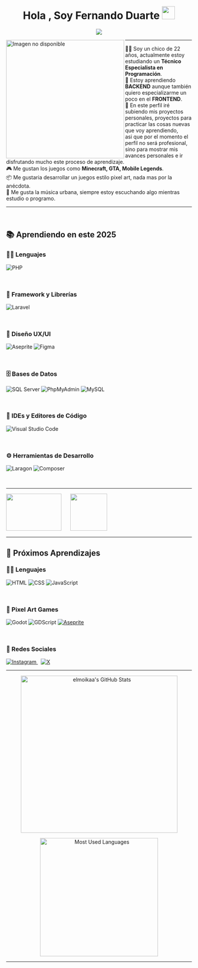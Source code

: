 <h1 align="center">Hola , Soy Fernando Duarte <img src="https://media.giphy.com/media/hvRJCLFzcasrR4ia7z/giphy.gif" width="35"></h1>
<p align="center">
<a href="https://github.com/DenverCoder1/readme-typing-svg"><img src="https://readme-typing-svg.herokuapp.com?lines=Técnico+Especialista+en+Programación&center=true&width=600&height=45">
</a>

</p>
<img align="left" src="https://i.pinimg.com/736x/07/1e/57/071e573e50cb87f1b0cc56696efff8d8.jpg" alt="Imagen no disponible" width="320" />
<hr>

🥷🏻 Soy un chico de 22 años, actualmente estoy estudiando un **Técnico Especialista en Programación**.  
📝 Estoy aprendiendo **BACKEND** aunque también quiero especializarme un poco en el **FRONTEND**.  
🚩 En este perfil iré subiendo mis proyectos personales, proyectos para practicar las cosas nuevas que voy aprendiendo,  
asi que por el momento el perfil no será profesional, sino para mostrar mis avances personales e ir disfrutando mucho este proceso de aprendizaje.  
🎮 Me gustan los juegos como **Minecraft, GTA, Mobile Legends**.  
📦 Me gustaria desarrollar un juegos estilo pixel art, nada mas por la anécdota.  
🎵 Me gusta la música urbana, siempre estoy escuchando algo mientras estudio o programo.

<hr>

&nbsp;&nbsp;&nbsp;&nbsp;

## 📚 Aprendiendo en este 2025

### 👨‍💻 Lenguajes
<p align="left">
  <img alt="PHP" src="https://img.shields.io/badge/PHP-%23777BB4.svg?style=for-the-badge&logo=php&logoColor=white"/>
</p>

&nbsp;&nbsp;&nbsp;&nbsp;

### 🚦 Framework y Librerías
<p align="left">
  <img alt="Laravel" src="https://img.shields.io/badge/laravel-%23FF2D20.svg?style=for-the-badge&logo=laravel&logoColor=white"/>
</p>

&nbsp;&nbsp;&nbsp;&nbsp;

### 🎨 Diseño UX/UI
<p align="left">
  <img alt="Aseprite" src="https://img.shields.io/badge/Aseprite-FFFFFF?style=for-the-badge&logo=Aseprite&logoColor=%237D929E"/>
  <img alt="Figma" src="https://img.shields.io/badge/figma-%23F24E1E.svg?style=for-the-badge&logo=figma&logoColor=white"/>
</p>

&nbsp;&nbsp;&nbsp;&nbsp;

### 🗄️ Bases de Datos
<p align="left">
  <img alt="SQL Server" src="https://img.shields.io/badge/Microsoft%20SQL%20Server-CC2927?style=for-the-badge&logo=microsoft%20sql%20server&logoColor=white"/>
  <img alt="PhpMyAdmin" src="https://img.shields.io/badge/PhpMyAdmin-4F5B93?style=for-the-badge"/>
  <img alt="MySQL" src="https://img.shields.io/badge/MySQL-4479A1?style=for-the-badge&logo=mysql&logoColor=white"/>
</p>

&nbsp;&nbsp;&nbsp;&nbsp;

### 🧠 IDEs y Editores de Código
<p align="left">
  <img alt="Visual Studio Code" src="https://img.shields.io/badge/VSCode-007ACC?style=for-the-badge&logo=visual%20studio%20code&logoColor=white"/>
</p>

&nbsp;&nbsp;&nbsp;&nbsp;

### ⚙️ Herramientas de Desarrollo
<p align="left">
  <img alt="Laragon" src="https://img.shields.io/badge/Laragon-0E83CD?style=for-the-badge&logoColor=white"/>
  <img alt="Composer" src="https://img.shields.io/badge/Composer-885630?style=for-the-badge&logo=composer&logoColor=white"/>
</p>

&nbsp;&nbsp;&nbsp;&nbsp;

<hr>
<div>
  <img src="https://media1.tenor.com/m/BktNwBMea4wAAAAd/aquinoby2002.gif" width="150" height="100">
  &nbsp;&nbsp;&nbsp;&nbsp;
  <img src="https://i.pinimg.com/736x/3c/d3/7d/3cd37d3eedd44cd0dd649e05ee763d8c.jpg" width="100" height="100">
</div>
<hr>



## 🚀 Próximos Aprendizajes

### 👨‍💻 Lenguajes
<p align="left">
  <img alt="HTML" src="https://img.shields.io/badge/html5-%23E34F26.svg?style=for-the-badge&logo=html5&logoColor=white"/>
  <img alt="CSS" src="https://img.shields.io/badge/css3-%231572B6.svg?style=for-the-badge&logo=css3&logoColor=white"/>
  <img alt="JavaScript" src="https://img.shields.io/badge/javascript-%23323330.svg?style=for-the-badge&logo=javascript&logoColor=%23F7DF1E"/>
</p>
    
&nbsp;&nbsp;&nbsp;&nbsp;

### 👾 Pixel Art Games

<p>
  <img alt="Godot" src="https://img.shields.io/badge/Godot-478CBF?style=for-the-badge&logo=godot-engine&logoColor=white"/>
  <img alt="GDScript" src="https://img.shields.io/badge/GDScript-355570?style=for-the-badge&logo=godot-engine&logoColor=white"/>
  <a href="#-diseño-uxui">
    <img alt="Aseprite" src="https://img.shields.io/badge/Aseprite-FFFFFF?style=for-the-badge&logo=Aseprite&logoColor=%237D929E" title="YA LO ESTOY APRENDIENDO 🥷🏻"/>
  </a>
</p>

&nbsp;&nbsp;&nbsp;&nbsp;

### 📱 Redes Sociales

<p align="left">
  <a href="https://www.instagram.com/moises.osrio/" target="_blank">
    <img alt="Instagram" src="https://img.shields.io/badge/Instagram-E4405F?style=for-the-badge&logo=instagram&logoColor=white" title="Sígueme en Instagram"/>
  </a>
  &nbsp;
  <a href="https://x.com/moises_osrio" target="_blank">
    <img alt="X" src="https://img.shields.io/badge/-000000?style=for-the-badge&logo=x&logoColor=white" title="Sígueme en X (antes Twitter)"/>
  </a>
</p>


<hr>
<p align="center">
  <img src="https://github-readme-stats.vercel.app/api?username=elmoikaa&show_icons=true&theme=gruvbox&hide_border=true&icon_color=FFD700&title_color=00FF00&text_color=00FF00" width="425" alt="elmoikaa's GitHub Stats" />
</p>

<p align="center">
  <img src="https://github-readme-stats.vercel.app/api/top-langs/?username=elmoikaa&layout=compact&theme=gruvbox&hide_border=true&title_color=00FF00&text_color=FFD700" width="320" alt="Most Used Languages" />
</p>

<hr>
